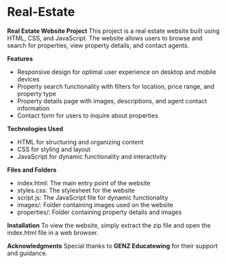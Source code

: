# Real-Estate
**Real Estate Website Project**
This project is a real estate website built using HTML, CSS, and JavaScript. The website allows users to browse and search for properties, view property details, and contact agents.

**Features**
- Responsive design for optimal user experience on desktop and mobile devices
- Property search functionality with filters for location, price range, and property type
- Property details page with images, descriptions, and agent contact information
- Contact form for users to inquire about properties

**Technologies Used**
- HTML for structuring and organizing content
- CSS for styling and layout
- JavaScript for dynamic functionality and interactivity

**Files and Folders**
- index.html: The main entry point of the website
- styles.css: The stylesheet for the website
- script.js: The JavaScript file for dynamic functionality
- images/: Folder containing images used on the website
- properties/: Folder containing property details and images

**Installation**
To view the website, simply extract the zip file and open the index.html file in a web browser.

**Acknowledgments**
Special thanks to **GENZ Educatewing** for their support and guidance.
